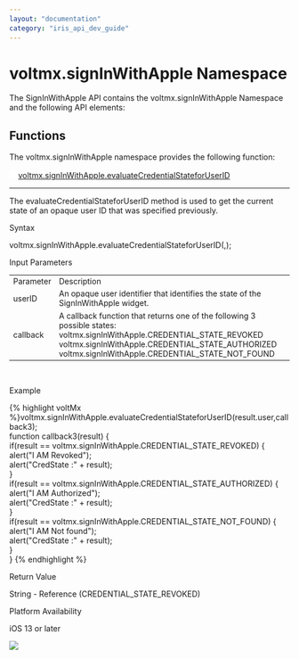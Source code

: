 ```yaml
---
layout: "documentation"
category: "iris_api_dev_guide"
---
```

                            


voltmx.signInWithApple Namespace
==============================

The SignInWithApple API contains the voltmx.signInWithApple Namespace and the following API elements:

Functions
---------

The voltmx.signInWithApple namespace provides the following function:

[![Closed](../Skins/Default/Stylesheets/Images/transparent.gif)](javascript:void(0);)[voltmx.signInWithApple.evaluateCredentialStateforUserID](javascript:void(0);) 

* * *

The evaluateCredentialStateforUserID method is used to get the current state of an opaque user ID that was specified previously.

Syntax

voltmx.signInWithApple.evaluateCredentialStateforUserID(<userID>,<callback>);

Input Parameters

<table style="width: 100%;mc-table-style: url('resources/tablestyles/basic.css');" class="TableStyle-Basic" cellspacing="0"><colgroup><col class="TableStyle-Basic-Column-Column1"> <col class="TableStyle-Basic-Column-Column1"></colgroup><tbody><tr class="TableStyle-Basic-Body-Body1"><td class="TableStyle-Basic-BodyE-Column1-Body1">Parameter</td><td class="TableStyle-Basic-BodyD-Column1-Body1">Description</td></tr><tr class="TableStyle-Basic-Body-Body1"><td class="TableStyle-Basic-BodyE-Column1-Body1">userID</td><td class="TableStyle-Basic-BodyD-Column1-Body1">An opaque user identifier that identifies the state of the SignInWithApple widget.</td></tr><tr class="TableStyle-Basic-Body-Body1"><td class="TableStyle-Basic-BodyB-Column1-Body1">callback</td><td class="TableStyle-Basic-BodyA-Column1-Body1">A callback function that returns one of the following 3 possible states: voltmx.signInWithApple.CREDENTIAL_STATE_REVOKED voltmx.signInWithApple.CREDENTIAL_STATE_AUTHORIZED voltmx.signInWithApple.CREDENTIAL_STATE_NOT_FOUND</td></tr></tbody></table>

 

Example

{% highlight voltMx %}voltmx.signInWithApple.evaluateCredentialStateforUserID(result.user,callback3);  
function callback3(result) {  
    if(result == voltmx.signInWithApple.CREDENTIAL_STATE_REVOKED) {  
        alert("I AM Revoked");  
        alert("CredState :" + result);  
    }  
    if(result == voltmx.signInWithApple.CREDENTIAL_STATE_AUTHORIZED) {  
        alert("I AM Authorized");  
        alert("CredState :" + result);  
    }  
    if(result == voltmx.signInWithApple.CREDENTIAL_STATE_NOT_FOUND) {  
        alert("I AM Not found");  
        alert("CredState :" + result);  
    }  
}
{% endhighlight %}

Return Value

String - Reference (CREDENTIAL\_STATE\_REVOKED)

Platform Availability

iOS 13 or later

![](resources/prettify/onload.png)
